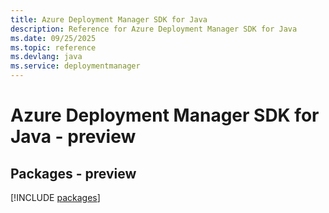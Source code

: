 ```yaml
---
title: Azure Deployment Manager SDK for Java
description: Reference for Azure Deployment Manager SDK for Java
ms.date: 09/25/2025
ms.topic: reference
ms.devlang: java
ms.service: deploymentmanager
---
```

# Azure Deployment Manager SDK for Java - preview
## Packages - preview
[!INCLUDE [packages](deployment-manager-index.md)]